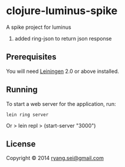 # clojure-luminus-spike
A spike project for luminus

1. added ring-json to return json response

## Prerequisites

You will need [Leiningen][1] 2.0 or above installed.

[1]: https://github.com/technomancy/leiningen

## Running

To start a web server for the application, run:

    lein ring server
Or
    > lein repl
    > (start-server "3000")

## License

Copyright © 2014 ryang.sei@gmail.com
